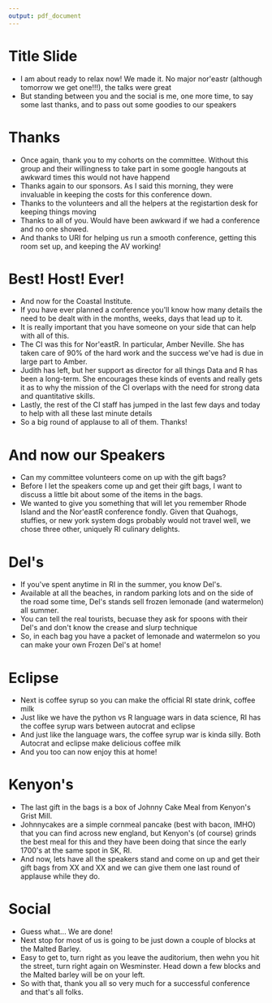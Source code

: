 ```yaml
---
output: pdf_document
---
```


# Title Slide

- I am about ready to relax now!  We made it.  No major nor'eastr (although tomorrow we get one!!!), the talks were great
- But standing between you and the social is me, one more time, to say some last thanks, and to pass out some goodies to our speakers

# Thanks

- Once again, thank you to my cohorts on the committee.  Without this group and their willingness to take part in some google hangouts at awkward times this would not have happend
- Thanks again to our sponsors. As I said this morning, they were invaluable in keeping the costs for this conference down.
- Thanks to the volunteers and all the helpers at the registartion desk for keeping things moving
- Thanks to all of you.  Would have been awkward if we had a conference and no one showed.
- And thanks to URI for helping us run a smooth conference, getting this room set up, and keeping the AV working!

# Best! Host! Ever!

- And now for the Coastal Institute.
- If you have ever planned a conference you'll know how many details the need to be dealt with in the months, weeks, days that lead up to it.
- It is really important that you have someone on your side that can help with all of this.
- The CI was this for Nor'eastR.  In particular, Amber Neville.  She has taken care of 90% of the hard work and the success we've had is due in large part to Amber.
- Judith has left, but her support as director for all things Data and R has been a long-term.  She encourages these kinds of events and really gets it as to why the mission of the CI overlaps with the need for strong data and quantitative skills.
- Lastly, the rest of the CI staff has jumped in the last few days and today to help with all these last minute details
- So a big round of applause to all of them.  Thanks!

# And now our Speakers

- Can my committee volunteers come on up with the gift bags?
- Before I let the speakers come up and get their gift bags, I want to discuss a little bit about some of the items in the bags.
- We wanted to give you something that will let you remember Rhode Island and the Nor'eastR conference fondly.  Given that Quahogs, stuffies, or new york system dogs probably would not travel well, we chose three other, uniquely RI culinary delights.

# Del's

- If you've spent anytime in RI in the summer, you know Del's.  
- Available at all the beaches, in random parking lots and on the side of the road some time, Del's stands sell frozen lemonade (and watermelon) all summer.
- You can tell the real tourists, becuase they ask for spoons with their Del's and don't know the crease and slurp technique
- So, in each bag you have a packet of lemonade and watermelon so you can make your own Frozen Del's at home!

# Eclipse

- Next is coffee syrup so you can make the official RI state drink, coffee milk
- Just like we have the python vs R language wars in data science, RI has the coffee syrup wars between autocrat and eclipse
- And just like the language wars, the coffee syrup war is kinda silly.  Both Autocrat and eclipse make delicious coffee milk
- And you too can now enjoy this at home!

# Kenyon's

- The last gift in the bags is a box of Johnny Cake Meal from Kenyon's Grist Mill.
- Johnnycakes are a simple cornmeal pancake (best with bacon, IMHO) that you can find across new england, but Kenyon's (of course) grinds the best meal for this and they have been doing that since the early 1700's at the same spot in SK, RI.
- And now, lets have all the speakers stand and come on up and get their gift bags from XX and XX and we can give them one last round of applause while they do.

# Social

- Guess what... We are done!  
- Next stop for most of us is going to be just down a couple of blocks at the Malted Barley.  
- Easy to get to, turn right as you leave the auditorium, then wehn you hit the street, turn right again on Wesminster.  Head down a few blocks and the Malted barley will be on your left.
- So with that, thank you all so very much for a successful conference and that's all folks.

